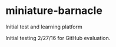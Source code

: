 # miniature-barnacle
Initial test and learning platform

Initial testing 2/27/16 for GitHub evaluation.
